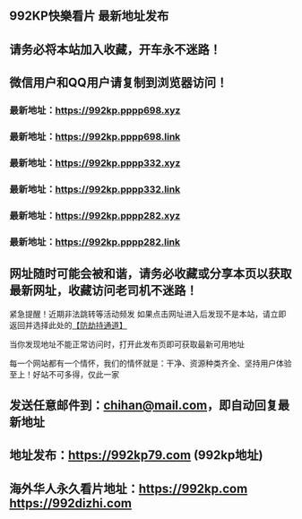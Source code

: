 ## **992KP快樂看片 最新地址发布**
## 请务必将本站加入收藏，开车永不迷路！
## 微信用户和QQ用户请复制到浏览器访问！
### 最新地址：https://992kp.pppp698.xyz

### 最新地址：https://992kp.pppp698.link

### 最新地址：https://992kp.pppp332.xyz

### 最新地址：https://992kp.pppp332.link

### 最新地址：https://992kp.pppp282.xyz

### 最新地址：https://992kp.pppp282.link


## 网址随时可能会被和谐，请务必收藏或分享本页以获取最新网址，收藏访问老司机不迷路！

紧急提醒！近期非法跳转等活动频发
如果点击网址进入后发现不是本站，请立即返回并选择此处的[【防劫持通道】](https://23.224.130.222:7583)

当你发现地址不能正常访问时，打开此发布页即可获取最新可用地址

每一个网站都有一个情怀，我们的情怀就是：干净、资源种类齐全、坚持用户体验至上！好站不可多得，仅此一家

## 发送任意邮件到：chihan@mail.com，即自动回复最新地址
## 地址发布：https://992kp79.com  (992kp地址)
## 海外华人永久看片地址：https://992kp.com  https://992dizhi.com
